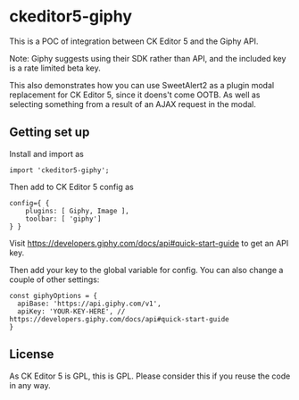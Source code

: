 # ckeditor5-giphy

This is a POC of integration between CK Editor 5 and the Giphy API.

Note: Giphy suggests using their SDK rather than API, and the included key is a rate limited beta key.

This also demonstrates how you can use SweetAlert2 as a plugin modal replacement for CK Editor 5, since it doens't come OOTB. 
As well as selecting something from a result of an AJAX request in the modal.

## Getting set up

Install and import as 
```
import 'ckeditor5-giphy';
```

Then add to CK Editor 5 config as

```
config={ {
    plugins: [ Giphy, Image ],
    toolbar: [ 'giphy']
} }
```

Visit https://developers.giphy.com/docs/api#quick-start-guide
to get an API key.

Then add your key to the global variable for config.
You can also change a couple of other settings:

```
const giphyOptions = {
  apiBase: 'https://api.giphy.com/v1',
  apiKey: 'YOUR-KEY-HERE', // https://developers.giphy.com/docs/api#quick-start-guide
}
```

## License

As CK Editor 5 is GPL, this is GPL. 
Please consider this if you reuse the code in any way.